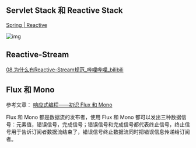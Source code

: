 ## Servlet Stack 和 Reactive Stack

[Spring | Reactive](https://spring.io/reactive)

![img](https://spring.io/img/extra/reactive-5.svg)



## Reactive-Stream

[08.为什么有Reactive-Stream规范_哔哩哔哩_bilibili](https://www.bilibili.com/video/BV1sC4y1K7ET?spm_id_from=333.788.player.switch&vd_source=8d7ce9dd45b35258ee11a3c3ce982ea9&p=8)





## Flux 和 Mono

参考文章： [响应式编程——初识 Flux 和 Mono](https://segmentfault.com/a/1190000044156563)

Flux 和 Mono 都是数据流的发布者，使用 Flux 和 Mono 都可以发出三种数据信号：元素值，错误信号，完成信号；错误信号和完成信号都代表终止信号，终止信号用于告诉订阅者数据流结束了，错误信号终止数据流同时把错误信息传递给订阅者。